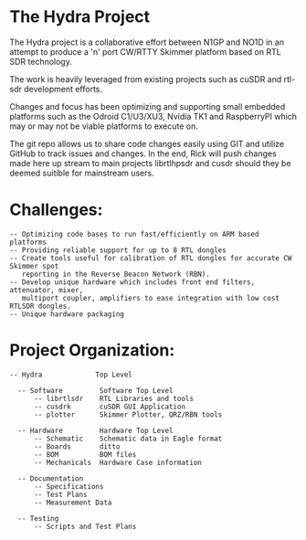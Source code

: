 The Hydra Project
======================================================================================

The Hydra project is a collaborative effort between N1GP and NO1D in an attempt
to produce a 'n' port CW/RTTY Skimmer platform based on RTL SDR technology.

The work is heavily leveraged from existing projects such as cuSDR and rtl-sdr 
development efforts.  

Changes and focus has been optimizing and supporting small embedded platforms such
as the Odroid C1/U3/XU3, Nvidia TK1 and RaspberryPI which may or may not be viable
platforms to execute on. 

The git repo allows us to share code changes easily using GIT and utilize GitHub to 
track issues and changes.  In the end, Rick will push changes made here up stream
to main projects librtlhpsdr and cusdr should they be deemed suitible for mainstream
users.


Challenges:
======================================================================================

    -- Optimizing code bases to run fast/efficiently on ARM based platforms
    -- Providing reliable support for up to 8 RTL dongles
    -- Create tools useful for calibration of RTL dongles for accurate CW Skimmer spot
       reporting in the Reverse Beacon Network (RBN).
    -- Develop unique hardware which includes front end filters, attenuator, mixer, 
       multiport coupler, amplifiers to ease integration with low cost RTLSDR dongles.
    -- Unique hardware packaging 
 

Project Organization:
======================================================================================
    -- Hydra             Top Level

      -- Software         Software Top Level
          -- librtlsdr    RTL Libraries and tools
          -- cusdrk       cuSDR GUI Application
          -- plotter      Skimmer Plotter, QRZ/RBN tools

      -- Hardware         Hardware Top Level
          -- Schematic    Schematic data in Eagle format
          -- Boards       ditto
          -- BOM          BOM files
          -- Mechanicals  Hardware Case information

      -- Documentation
          -- Specifications	
          -- Test Plans		
          -- Measurement Data

      -- Testing
          -- Scripts and Test Plans







